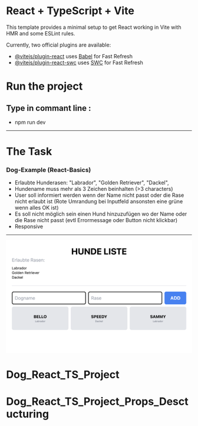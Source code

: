 # React + TypeScript + Vite

This template provides a minimal setup to get React working in Vite with HMR and some ESLint rules.

Currently, two official plugins are available:

- [@vitejs/plugin-react](https://github.com/vitejs/vite-plugin-react/blob/main/packages/plugin-react/README.md) uses [Babel](https://babeljs.io/) for Fast Refresh
- [@vitejs/plugin-react-swc](https://github.com/vitejs/vite-plugin-react-swc) uses [SWC](https://swc.rs/) for Fast Refresh

# Run the project

## Type in commant line :

- npm run dev

---

# The Task

### Dog-Example (React-Basics)

- Erlaubte Hunderasen:
  "Labrador",
  "Golden Retriever",
  "Dackel",
- Hundename muss mehr als 3 Zeichen beinhalten (>3 characters)
- User soll informiert werden wenn der Name nicht passt oder die Rase nicht erlaubt ist (Rote Umrandung bei Inputfeld ansonsten eine grüne wenn alles OK ist)
- Es soll nicht möglich sein einen Hund hinzuzufügen wo der Name oder die Rase nicht passt (evtl Errormessage oder Button nicht klickbar)
- Responsive

---

![Alt text](./src/assets/Bildschirm_foto.png)
# Dog_React_TS_Project
# Dog_React_TS_Project_Props_Desctucturing
